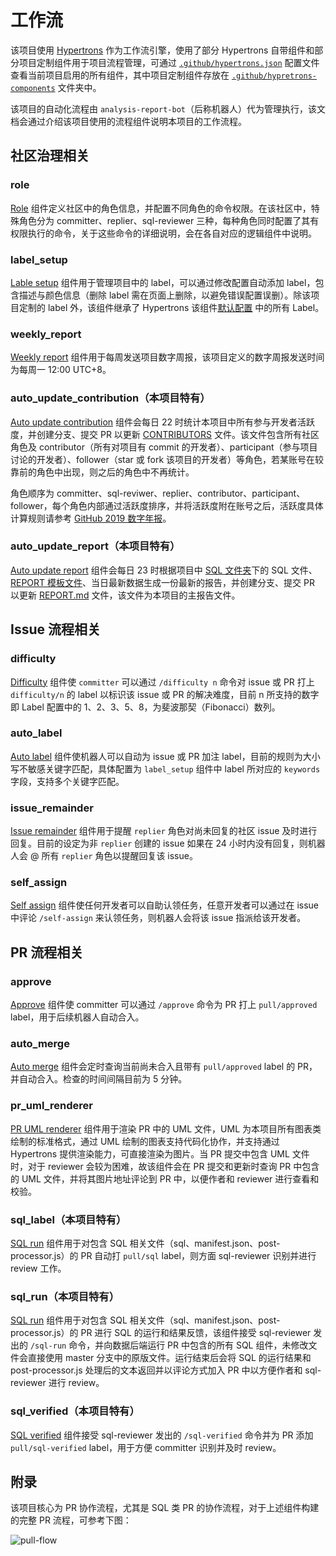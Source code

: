 # 工作流

该项目使用 [Hypertrons](https://www.github.com/hypertrons/hypertrons) 作为工作流引擎，使用了部分 Hypertrons 自带组件和部分项目定制组件用于项目流程管理，可通过 [`.github/hypertrons.json`](https://github.com/X-lab2017/github-analysis-report-2020/blob/master/.github/hypertrons.json) 配置文件查看当前项目启用的所有组件，其中项目定制组件存放在 [`.github/hypretrons-components`](https://github.com/X-lab2017/github-analysis-report-2020/tree/master/.github/hypertrons-components) 文件夹中。

该项目的自动化流程由 `analysis-report-bot`（后称机器人）代为管理执行，该文档会通过介绍该项目使用的流程组件说明本项目的工作流程。

## 社区治理相关

### role

[Role](https://github.com/X-lab2017/github-analysis-report-2020/blob/master/.github/hypertrons.json#L82) 组件定义社区中的角色信息，并配置不同角色的命令权限。在该社区中，特殊角色分为 committer、replier、sql-reviewer 三种，每种角色同时配置了其有权限执行的命令，关于这些命令的详细说明，会在各自对应的逻辑组件中说明。

### label_setup

[Lable setup](https://github.com/X-lab2017/github-analysis-report-2020/blob/master/.github/hypertrons.json#L2) 组件用于管理项目中的 label，可以通过修改配置自动添加 label，包含描述与颜色信息（删除 label 需在页面上删除，以避免错误配置误删）。除该项目定制的 label 外，该组件继承了 Hypertrons 该组件[默认配置](https://github.com/hypertrons/hypertrons/blob/master/app/component/label_setup/defaultConfig.ts#L21) 中的所有 Label。

### weekly_report

[Weekly report](https://github.com/X-lab2017/github-analysis-report-2020/blob/master/.github/hypertrons.json#L78) 组件用于每周发送项目数字周报，该项目定义的数字周报发送时间为每周一 12:00 UTC+8。

### auto_update_contribution（本项目特有）

[Auto update contribution]() 组件会每日 22 时统计本项目中所有参与开发者活跃度，并创建分支、提交 PR 以更新 [CONTRIBUTORS](https://github.com/X-lab2017/github-analysis-report-2020/blob/master/CONTRIBUTORS) 文件。该文件包含所有社区角色及 contributor（所有对项目有 commit 的开发者）、participant（参与项目讨论的开发者）、follower（star 或 fork 该项目的开发者）等角色，若某账号在较靠前的角色中出现，则之后的角色中不再统计。

角色顺序为 committer、sql-reviwer、replier、contributor、participant、follower，每个角色内部通过活跃度排序，并将活跃度附在账号之后，活跃度具体计算规则请参考 [GitHub 2019 数字年报](https://github.com/X-lab2017/github-analysis-report-2019)。

### auto_update_report（本项目特有）
[Auto update report](https://github.com/X-lab2017/github-analysis-report-2020/blob/master/.github/hypertrons.json#L148) 组件会每日 23 时根据项目中 [SQL 文件夹](https://github.com/X-lab2017/github-analysis-report-2020/tree/master/sqls)下的 SQL 文件、[REPORT 模板文件](https://github.com/X-lab2017/github-analysis-report-2020/blob/master/REPORT_TEMPLATE.md)、当日最新数据生成一份最新的报告，并创建分支、提交 PR 以更新 [REPORT.md](https://github.com/X-lab2017/github-analysis-report-2020/blob/master/REPORT.md) 文件，该文件为本项目的主报告文件。

## Issue 流程相关

### difficulty

[Difficulty](https://github.com/X-lab2017/github-analysis-report-2020/blob/master/.github/hypertrons.json#L133) 组件使 `committer` 可以通过 `/difficulty n` 命令对 issue 或 PR 打上 `difficulty/n` 的 label 以标识该 issue 或 PR 的解决难度，目前 n 所支持的数字即 Label 配置中的 1、2、3、5、8，为斐波那契（Fibonacci）数列。

### auto_label

[Auto label](https://github.com/X-lab2017/github-analysis-report-2020/blob/master/.github/hypertrons.json#L139) 组件使机器人可以自动为 issue 或 PR 加注 label，目前的规则为大小写不敏感关键字匹配，具体配置为 `label_setup` 组件中 label 所对应的 `keywords` 字段，支持多个关键字匹配。

### issue_remainder

[Issue remainder](https://github.com/X-lab2017/github-analysis-report-2020/blob/master/.github/hypertrons.json#L136) 组件用于提醒 `replier` 角色对尚未回复的社区 issue 及时进行回复。目前的设定为非 `replier` 创建的 issue 如果在 24 小时内没有回复，则机器人会 @ 所有 `replier` 角色以提醒回复该 issue。

### self_assign
[Self assign](https://github.com/X-lab2017/github-analysis-report-2020/blob/master/.github/hypertrons.json#L142) 组件使任何开发者可以自助认领任务，任意开发者可以通过在 issue 中评论 `/self-assign` 来认领任务，则机器人会将该 issue 指派给该开发者。

## PR 流程相关

### approve

[Approve](https://github.com/X-lab2017/github-analysis-report-2020/blob/master/.github/hypertrons.json#L126) 组件使 committer 可以通过 `/approve` 命令为 PR 打上 `pull/approved` label，用于后续机器人自动合入。

### auto_merge

[Auto merge](https://github.com/X-lab2017/github-analysis-report-2020/blob/master/.github/hypertrons.json#L129) 组件会定时查询当前尚未合入且带有 `pull/approved` label 的 PR，并自动合入。检查的时间间隔目前为 5 分钟。

### pr_uml_renderer

[PR UML renderer]() 组件用于渲染 PR 中的 UML 文件，UML 为本项目所有图表类绘制的标准格式，通过 UML 绘制的图表支持代码化协作，并支持通过 Hypertrons 提供渲染能力，可直接渲染为图片。当 PR 提交中包含 UML 文件时，对于 reviewer 会较为困难，故该组件会在 PR 提交和更新时查询 PR 中包含的 UML 文件，并将其图片地址评论到 PR 中，以便作者和 reviewer 进行查看和校验。

### sql_label（本项目特有）

[SQL run](https://github.com/X-lab2017/github-analysis-report-2020/blob/master/.github/hypertrons.json#L154) 组件用于对包含 SQL 相关文件（sql、manifest.json、post-processor.js）的 PR 自动打 `pull/sql` label，则方面 sql-reviewer 识别并进行 review 工作。

### sql_run（本项目特有）

[SQL run](https://github.com/X-lab2017/github-analysis-report-2020/blob/master/.github/hypertrons.json#L151) 组件用于对包含 SQL 相关文件（sql、manifest.json、post-processor.js）的 PR 进行 SQL 的运行和结果反馈，该组件接受 sql-reviewer 发出的 `/sql-run` 命令，并向数据后端运行 PR 中包含的所有 SQL 组件，未修改文件会直接使用 master 分支中的原版文件。运行结束后会将 SQL 的运行结果和 post-processor.js 处理后的文本返回并以评论方式加入 PR 中以方便作者和 sql-reviewer 进行 review。

### sql_verified（本项目特有）

[SQL verified](https://github.com/X-lab2017/github-analysis-report-2020/blob/master/.github/hypertrons.json#L145) 组件接受 sql-reviewer 发出的 `/sql-verified` 命令并为 PR 添加 `pull/sql-verified` label，用于方便 committer 识别并及时 review。

## 附录

该项目核心为 PR 协作流程，尤其是 SQL 类 PR 的协作流程，对于上述组件构建的完整 PR 流程，可参考下图：

![pull-flow](http://gar2020.opensource-service.cn/umlrenderer/github/X-lab2017/github-analysis-report-2020?path=docs/diagrams/pull-flow.uml)
